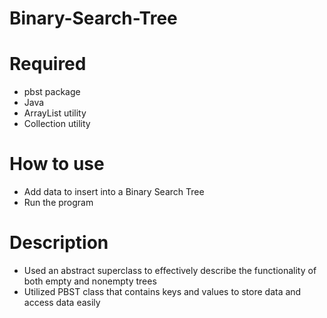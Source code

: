 # Binary-Search-Tree

# Required
* pbst package 
* Java 
* ArrayList utility 
* Collection utility 

# How to use
* Add data to insert into a Binary Search Tree 
* Run the program

# Description 
* Used an abstract superclass to effectively describe the functionality of both empty and nonempty trees 
* Utilized PBST class that contains keys and values to store data and access data easily
